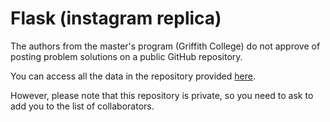 # Flask (instagram replica)





The authors from the master's program (Griffith College) do not approve of posting problem solutions on a public GitHub repository.

You can access all the data in the repository provided [here](https://github.com/IgorAmashukeli/Flask_content).

However, please note that this repository is private, so you need to ask to add you to the list of collaborators.